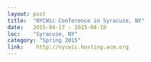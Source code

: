 ```yaml
---
layout: post
title:  "NYCWic Conference in Syracuse, NY"
date:   2015-04-17 - 2015-04-18
loc:    "Syracuse, NY"
category: "Spring 2015"
link:    http://nycwic.hosting.acm.org
---
```

